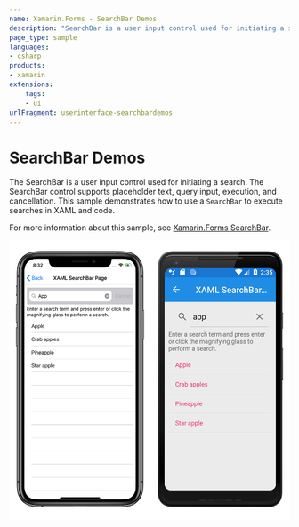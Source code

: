 ```yaml
---
name: Xamarin.Forms - SearchBar Demos
description: "SearchBar is a user input control used for initiating a search. It supports placeholder text, query input, execution, cancellation (UI)"
page_type: sample
languages:
- csharp
products:
- xamarin
extensions:
    tags:
    - ui
urlFragment: userinterface-searchbardemos
---
```

# SearchBar Demos

The SearchBar is a user input control used for initiating a search. The SearchBar control supports placeholder text, query input, execution, and cancellation. This sample demonstrates how to use a `SearchBar` to execute searches in XAML and code.

For more information about this sample, see [Xamarin.Forms SearchBar](https://docs.microsoft.com/xamarin/xamarin-forms/user-interface/searchbar).

![Android and iOS apps with a search bar](Screenshots/01SearchBars.png)

